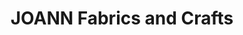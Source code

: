 ---
title: "JOANN Fabrics and Crafts"
url: /silver-lake-mall/joann-fabrics-and-crafts/
shop: craft
---